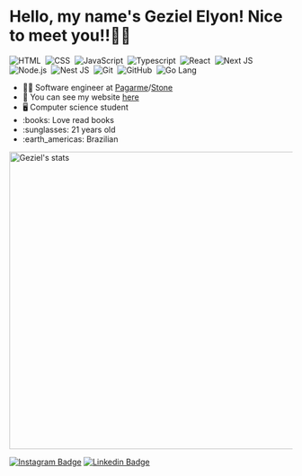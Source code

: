 <h1>Hello, my name's Geziel Elyon! Nice to meet you!!🤘🔥</h1>

![HTML](https://img.shields.io/badge/-HTML-000000?style=flat&logo=HTML5)&nbsp;
![CSS](https://img.shields.io/badge/-CSS-000000?style=flat&logo=CSS3&logoColor=1572B6)&nbsp;
![JavaScript](https://img.shields.io/badge/-JavaScript-000000?style=flat&logo=javascript)&nbsp;
![Typescript](https://img.shields.io/badge/-Typescript-000000?style=flat&logo=typescript)&nbsp;
![React](https://img.shields.io/badge/-React-000000?style=flat&logo=react)&nbsp;
![Next JS](https://img.shields.io/badge/-Next-000000?style=flat&logo=next.js)&nbsp;
![Node.js](https://img.shields.io/badge/-Node.js-000000?style=flat&logo=node.js)&nbsp;
![Nest JS](https://img.shields.io/badge/-nestjs-000000?style=flat&logo=nestjs&logoColor=red)&nbsp;
![Git](https://img.shields.io/badge/-Git-000000?style=flat&logo=git)&nbsp;
![GitHub](https://img.shields.io/badge/-GitHub-000000?style=flat&logo=github)&nbsp;
![Go Lang](https://img.shields.io/badge/-GoLang-000000?style=flat&logo=go)&nbsp;

<ul>
  <li>👨‍💻 Software engineer at <a target="_blank" href="https://pagar.me/">Pagarme</a>/<a target="_blank" href="https://www.stone.com.br/">Stone</a></li>
  <li>💯 You can see my website <a target="_blank" href="https://gezielelyon.com">here</a></li>
  <li>🖥️ Computer science student</li>
  <li>:books: Love read books</li>
  <li>:sunglasses: 21 years old</li>
  <li>:earth_americas: Brazilian</li>
</ul>

<img width="530em" src="https://github-readme-stats.vercel.app/api?username=programador404&show_icons=true&theme=great-gatsby" alt="Geziel's stats"/>
  
[![Instagram Badge](https://img.shields.io/badge/-@gezielelyon-black?style=flat-square&labelColor=black&logo=instagram&logoColor=yellow&link=https://instagram.com/gezielelyon)](https://instagram.com/gezielelyon) 
[![Linkedin Badge](https://img.shields.io/badge/-Geziel%20Elyon-black?style=flat-square&logo=Linkedin&logoColor=yellow&link=https://www.linkedin.com/in/geziel-elyon-a0a1381a5/)](https://www.linkedin.com/in/geziel-elyon-a0a1381a5/)
